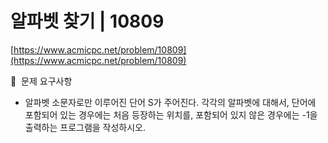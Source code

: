 # 알파벳 찾기 | 10809

[https://www.acmicpc.net/problem/10809](https://www.acmicpc.net/problem/10809)

🙏  문제 요구사항

- 알파벳 소문자로만 이루어진 단어 S가 주어진다. 각각의 알파벳에 대해서, 단어에 포함되어 있는 경우에는 처음 등장하는 위치를, 포함되어 있지 않은 경우에는 -1을 출력하는 프로그램을 작성하시오.